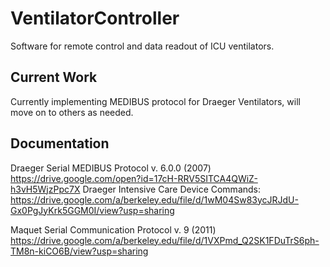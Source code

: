 # VentilatorController

Software for remote control and data readout of ICU ventilators. 

## Current Work
Currently implementing MEDIBUS protocol for Draeger Ventilators, will move on to others as needed.

## Documentation
Draeger Serial MEDIBUS Protocol v. 6.0.0 (2007) https://drive.google.com/open?id=17cH-RRV5SITCA4QWiZ-h3vH5WjzPpc7X
Draeger Intensive Care Device Commands: https://drive.google.com/a/berkeley.edu/file/d/1wM04Sw83ycJRJdU-Gx0PgJyKrk5GGM0I/view?usp=sharing

Maquet Serial Communication Protocol v. 9 (2011) https://drive.google.com/a/berkeley.edu/file/d/1VXPmd_Q2SK1FDuTrS6ph-TM8n-kiCO6B/view?usp=sharing

